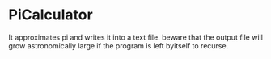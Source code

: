 # PiCalculator

It approximates pi and writes it into a text file. beware that the output file will grow astronomically large if the program is left byitself to recurse.
